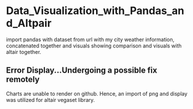 # Data_Visualization_with_Pandas_and_Altpair
import pandas with dataset from url with my city weather information, concatenated together and visuals showing comparison and 
visuals with altair together.

## Error Display...Undergoing a possible fix remotely
Charts are unable to render on github. Hence, an import of png and display was utilized for altair vegaset library.

